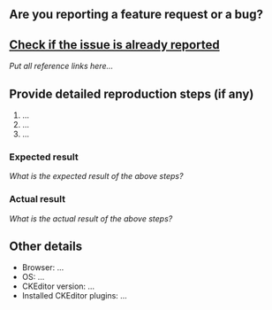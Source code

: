 ## Are you reporting a feature request or a bug?

<!--
Replace this comment with your issue type: Bug / Feature request / Other, please explain.

Please **do not report security issues here**, use the contact form at https://cksource.com/contact/ instead.
-->

## [Check if the issue is already reported](http://docs.ckeditor.com/#!/guide/dev_issues_readme-section-avoid-duplicates)

*Put all reference links here…*

## Provide detailed reproduction steps (if any)

1. …
2. …
3. …

### Expected result

*What is the expected result of the above steps?*

### Actual result

*What is the actual result of the above steps?*

## Other details

* Browser: …
* OS: …
* CKEditor version: …
* Installed CKEditor plugins: …
